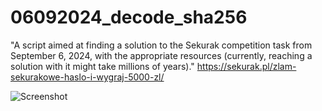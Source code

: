 # 06092024_decode_sha256
"A script aimed at finding a solution to the Sekurak competition task from September 6, 2024, with the appropriate resources (currently, reaching a solution with it might take millions of years)."
https://sekurak.pl/zlam-sekurakowe-haslo-i-wygraj-5000-zl/

![Screenshot](screen.png)
